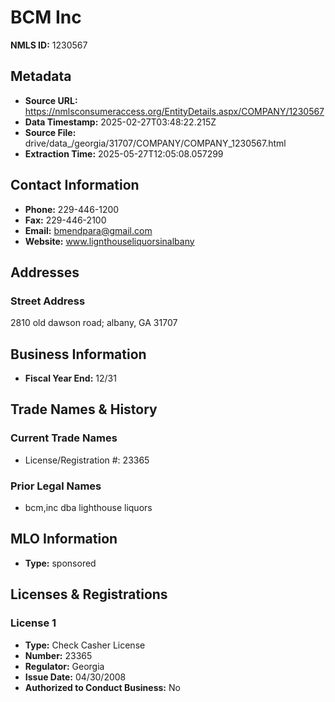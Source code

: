 # BCM Inc

**NMLS ID:** 1230567

## Metadata
- **Source URL:** https://nmlsconsumeraccess.org/EntityDetails.aspx/COMPANY/1230567
- **Data Timestamp:** 2025-02-27T03:48:22.215Z
- **Source File:** drive/data_/georgia/31707/COMPANY/COMPANY_1230567.html
- **Extraction Time:** 2025-05-27T12:05:08.057299

## Contact Information
- **Phone:** 229-446-1200
- **Fax:** 229-446-2100
- **Email:** bmendpara@gmail.com
- **Website:** www.lignthouseliquorsinalbany

## Addresses
### Street Address
2810 old dawson road; albany, GA 31707

## Business Information
- **Fiscal Year End:** 12/31

## Trade Names & History
### Current Trade Names
- License/Registration #: 23365

### Prior Legal Names
- bcm,inc dba lighthouse liquors

## MLO Information
- **Type:** sponsored

## Licenses & Registrations

### License 1
- **Type:** Check Casher License
- **Number:** 23365
- **Regulator:** Georgia
- **Issue Date:** 04/30/2008
- **Authorized to Conduct Business:** No
